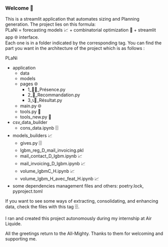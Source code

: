 ### Welcome 👋
This is a streamlit application that automates sizing and Planning generation. The project lies on this formula:  
PLaNi = forecasting models 📈 + combinatorial optimization 🧮 + streamlit app 🌐 interface.   
Each one is in a folder indicated by the corresponding tag. You can find the part you want in the architecture of the project which is as follows :  

PLaNi  
- application  
  - data  
  - models  
  - pages 🌐  
    - 1_🙋‍♂️_Présence.py  
    - 2_🧮_Recommandation.py  
    - 3_📞📧_Résultat.py  
  - main.py 🌐 
  - tools.py 🧮  
  - tools_new.py 🧮  
- csv_data_builder  
  - cons_data.ipynb 🗄️  
- models_builders 📈  
  - gives.py 🗄️  
  - lgbm_reg_D_mail_invoicing.pkl  
  - mail_contact_D_lgbm.ipynb 📈  
  - mail_invoicing_D_lgbm.ipynb 📈  
  - volume_lgbmC_H.ipynb 📈  
  - volume_lgbm_H_avec_feat_H.ipynb 📈  
- some dependencies management files and others: poetry.lock, pyproject.toml  

If you want to see some ways of extracting, consolidating, and enhancing data, check the files with this tag 🗄️.  

I ran and created this project autonomously during my internship at Air Liquide.   

All the greetings return to the All-Mighty. Thanks to them for welcoming and supporting me.  
